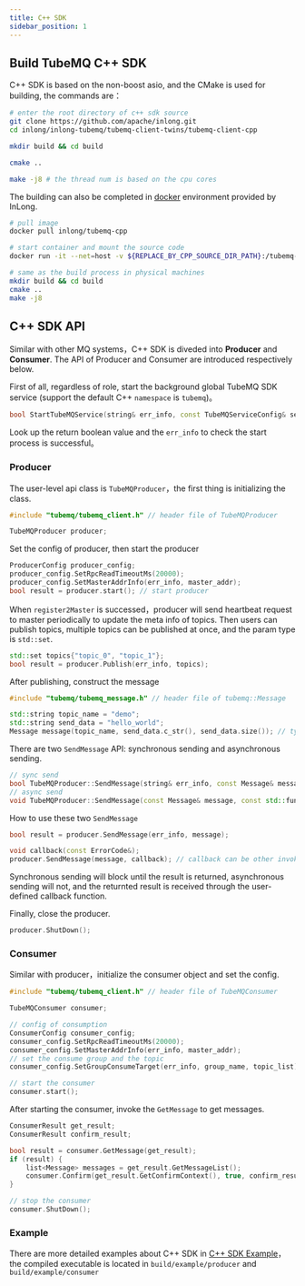 ```yaml
---
title: C++ SDK
sidebar_position: 1
---
```


## Build TubeMQ C++ SDK
C++ SDK is based on the non-boost asio, and the CMake is used for building, the commands are：
```bash
# enter the root directory of c++ sdk source
git clone https://github.com/apache/inlong.git
cd inlong/inlong-tubemq/tubemq-client-twins/tubemq-client-cpp

mkdir build && cd build

cmake .. 

make -j8 # the thread num is based on the cpu cores

```

The building can also be completed in [docker](https://github.com/apache/inlong/tree/master/inlong-tubemq/tubemq-docker/tubemq-cpp) environment provided by InLong.

```bash
# pull image
docker pull inlong/tubemq-cpp

# start container and mount the source code
docker run -it --net=host -v ${REPLACE_BY_CPP_SOURCE_DIR_PATH}:/tubemq-cpp/  inlong/tubemq-cpp /bin/bash

# same as the build process in physical machines
mkdir build && cd build
cmake .. 
make -j8 
```

## C++ SDK API
Similar with other MQ systems，C++ SDK is diveded into **Producer** and **Consumer**. The API of Producer and Consumer are introduced respectively below.

First of all, regardless of role, start the background global TubeMQ SDK service (support the default C++ `namespace` is `tubemq`)。

```cpp
bool StartTubeMQService(string& err_info, const TubeMQServiceConfig& serviceConfig);
```

Look up the return boolean value and the `err_info` to check the start process is successful。

### Producer
The user-level api class is `TubeMQProducer`，the first thing is initializing the class.

```cpp
#include "tubemq/tubemq_client.h" // header file of TubeMQProducer

TubeMQProducer producer;
```

Set the config of producer, then start the producer

```cpp
ProducerConfig producer_config;
producer_config.SetRpcReadTimeoutMs(20000);
producer_config.SetMasterAddrInfo(err_info, master_addr);
bool result = producer.start(); // start producer
```

When `register2Master` is successed，producer will send heartbeat request to master periodically to update the meta info of topics. Then users can publish topics, multiple topics can be published at once,  and the param type is `std::set`.

```cpp
std::set topics{"topic_0", "topic_1"};
bool result = producer.Publish(err_info, topics);
```

After publishing, construct the message

```cpp
#include "tubemq/tubemq_message.h" // header file of tubemq::Message

std::string topic_name = "demo";
std::string send_data = "hello_world";
Message message(topic_name, send_data.c_str(), send_data.size()); // type is const char*
```

There are two `SendMessage` API: synchronous sending and asynchronous sending.

```cpp
// sync send
bool TubeMQProducer::SendMessage(string& err_info, const Message& message);
// async send
void TubeMQProducer::SendMessage(const Message& message, const std::function<void(const ErrorCode&)>& callback);
```

How to use these two `SendMessage`

```cpp
bool result = producer.SendMessage(err_info, message);

void callback(const ErrorCode&); 
producer.SendMessage(message, callback); // callback can be other invoked objects
```

Synchronous sending will block until the result is returned, asynchronous sending will not, and the returnted result is received through the user-defined callback function.

Finally, close the producer.

```cpp
producer.ShutDown();
```

### Consumer
Similar with producer，initialize the consumer object and set the config.

```cpp
#include "tubemq/tubemq_client.h" // header file of TubeMQConsumer

TubeMQConsumer consumer;

// config of consumption
ConsumerConfig consumer_config;
consumer_config.SetRpcReadTimeoutMs(20000);
consumer_config.SetMasterAddrInfo(err_info, master_addr);
// set the consume group and the topic 
consumer_config.SetGroupConsumeTarget(err_info, group_name, topic_list);

// start the consumer
consumer.start();
```

After starting the consumer, invoke the `GetMessage` to get messages.

```cpp
ConsumerResult get_result;
ConsumerResult confirm_result;

bool result = consumer.GetMessage(get_result);
if (result) {
    list<Message> messages = get_result.GetMessageList();
    consumer.Confirm(get_result.GetConfirmContext(), true, confirm_result);
}

// stop the consumer 
consumer.ShutDown();
```

### Example
There are more detailed examples about C++ SDK in  [C++ SDK Example](https://github.com/apache/inlong/tree/master/inlong-tubemq/tubemq-client-twins/tubemq-client-cpp/example)，the compiled executable is located in `build/example/producer` and `build/example/consumer`
